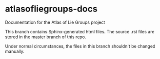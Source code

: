 # atlasofliegroups-docs
Documentation for the Atlas of Lie Groups project

This branch contains Sphinx-generated html files. The source .rst files are stored in the master branch of this repo.

Under normal circumstances, the files in this branch shouldn't be changed manually.
